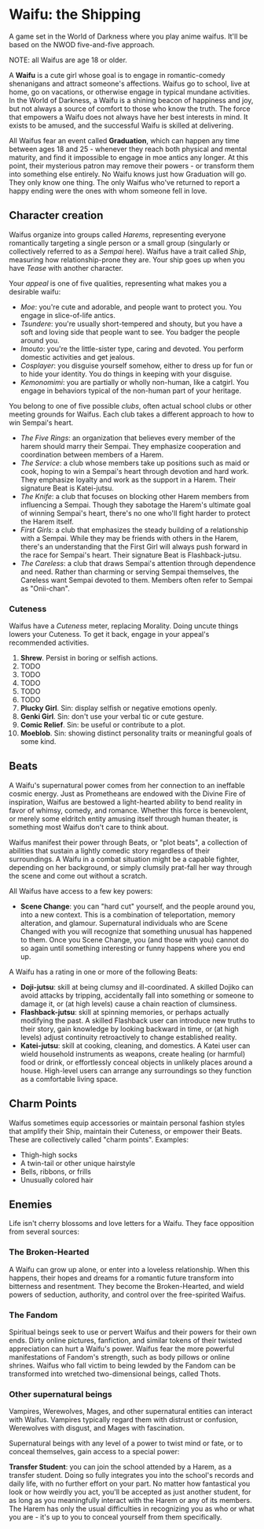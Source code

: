 <!-- TITLE: Waifu The Shipping -->
<!-- SUBTITLE: A quick summary of Waifu The Shipping -->

# Waifu: the Shipping

A game set in the World of Darkness where you play anime waifus. It'll be based on the NWOD five-and-five approach.

NOTE: all Waifus are age 18 or older.

A **Waifu** is a cute girl whose goal is to engage in romantic-comedy shenanigans and attract someone's affections. Waifus go to school, live at home, go on vacations, or otherwise engage in typical mundane activities. In the World of Darkness, a Waifu is a shining beacon of happiness and joy, but not always a source of comfort to those who know the truth. The force that empowers a Waifu does not always have her best interests in mind. It exists to be amused, and the successful Waifu is skilled at delivering.

All Waifus fear an event called **Graduation**, which can happen any time between ages 18 and 25 - whenever they reach both physical and mental maturity, and find it impossible to engage in moe antics any longer. At this point, their mysterious patron may remove their powers - or transform them into something else entirely. No Waifu knows just how Graduation will go. They only know one thing. The only Waifus who've returned to report a happy ending were the ones with whom someone fell in love.

## Character creation

Waifus organize into groups called *Harems*, representing everyone romantically targeting a single person or a small group (singularly or collectively referred to as a *Sempai* here). Waifus have a trait called *Ship*, measuring how relationship-prone they are. Your ship goes up when you have *Tease* with another character.

Your *appeal* is one of five qualities, representing what makes you a desirable waifu:

* *Moe*: you're cute and adorable, and people want to protect you. You engage in slice-of-life antics.
* *Tsundere*: you're usually short-tempered and shouty, but you have a soft and loving side that people want to see. You badger the people around you.
* *Imouto*: you're the little-sister type, caring and devoted. You perform domestic activities and get jealous.
* *Cosplayer*: you disguise yourself somehow, either to dress up for fun or to hide your identity. You do things in keeping with your disguise.
* *Kemonomimi*: you are partially or wholly non-human, like a catgirl. You engage in behaviors typical of the non-human part of your heritage.

You belong to one of five possible *clubs*, often actual school clubs or other meeting grounds for Waifus. Each club takes a different approach to how to win Sempai's heart.

* *The Five Rings*: an organization that believes every member of the harem should marry their Sempai. They emphasize cooperation and coordination between members of a Harem.
* *The Service*: a club whose members take up positions such as maid or cook, hoping to win a Sempai's heart through devotion and hard work. They emphasize loyalty and work as the support in a Harem. Their signature Beat is Katei-jutsu.
* *The Knife*: a club that focuses on blocking other Harem members from influencing a Sempai. Though they sabotage the Harem's ultimate goal of winning Sempai's heart, there's no one who'll fight harder to protect the Harem itself.
* *First Girls*: a club that emphasizes the steady building of a relationship with a Sempai. While they may be friends with others in the Harem, there's an understanding that the First Girl will always push forward in the race for Sempai's heart. Their signature Beat is Flashback-jutsu.
* *The Careless*: a club that draws Sempai's attention through dependence and need. Rather than charming or serving Sempai themselves, the Careless want Sempai devoted to them. Members often refer to Sempai as "Onii-chan".

### Cuteness

Waifus have a *Cuteness* meter, replacing Morality. Doing uncute things lowers your Cuteness. To get it back, engage in your appeal's recommended activities.

1. **Shrew**. Persist in boring or selfish actions.
2. TODO
3. TODO
4. TODO
5. TODO
6. TODO
7. **Plucky Girl**. Sin: display selfish or negative emotions openly.
8. **Genki Girl**. Sin: don't use your verbal tic or cute gesture.
9. **Comic Relief**. Sin: be useful or contribute to a plot.
10. **Moeblob**. Sin: showing distinct personality traits or meaningful goals of some kind.

## Beats

A Waifu's supernatural power comes from her connection to an ineffable cosmic energy. Just as Prometheans are endowed with the Divine Fire of inspiration, Waifus are bestowed a light-hearted ability to bend reality in favor of whimsy, comedy, and romance. Whether this force is benevolent, or merely some eldritch entity amusing itself through human theater, is something most Waifus don't care to think about.

Waifus manifest their power through Beats, or "plot beats", a collection of abilities that sustain a lightly comedic story regardless of their surroundings. A Waifu in a combat situation might be a capable fighter, depending on her background, or simply clumsily prat-fall her way through the scene and come out without a scratch.

All Waifus have access to a few key powers:

* **Scene Change**: you can "hard cut" yourself, and the people around you, into a new context. This is a combination of teleportation, memory alteration, and glamour. Supernatural individuals who are Scene Changed with you will recognize that something unusual has happened to them. Once you Scene Change, you (and those with you) cannot do so again until something interesting or funny happens where you end up.

A Waifu has a rating in one or more of the following Beats:

* **Doji-jutsu**: skill at being clumsy and ill-coordinated. A skilled Dojiko can avoid attacks by tripping, accidentally fall into something or someone to damage it, or (at high levels) cause a chain reaction of clumsiness.
* **Flashback-jutsu**: skill at spinning memories, or perhaps actually modifying the past. A skilled Flashback user can introduce new truths to their story, gain knowledge by looking backward in time, or (at high levels) adjust continuity retroactively to change established reality.
* **Katei-jutsu**: skill at cooking, cleaning, and domestics. A Katei user can wield household instruments as weapons, create healing (or harmful) food or drink, or effortlessly conceal objects in unlikely places around a house. High-level users can arrange any surroundings so they function as a comfortable living space.

## Charm Points

Waifus sometimes equip accessories or maintain personal fashion styles that amplify their Ship, maintain their Cuteness, or empower their Beats. These are collectively called "charm points". Examples:

* Thigh-high socks
* A twin-tail or other unique hairstyle
* Bells, ribbons, or frills
* Unusually colored hair

## Enemies

Life isn't cherry blossoms and love letters for a Waifu. They face opposition from several sources:

### The Broken-Hearted

A Waifu can grow up alone, or enter into a loveless relationship. When this happens, their hopes and dreams for a romantic future transform into bitterness and resentment. They become the Broken-Hearted, and wield powers of seduction, authority, and control over the free-spirited Waifus.

### The Fandom

Spiritual beings seek to use or pervert Waifus and their powers for their own ends. Dirty online pictures, fanfiction, and similar tokens of their twisted appreciation can hurt a Waifu's power. Waifus fear the more powerful manifestations of Fandom's strength, such as body pillows or online shrines. Waifus who fall victim to being lewded by the Fandom can be transformed into wretched two-dimensional beings, called Thots.

### Other supernatural beings

Vampires, Werewolves, Mages, and other supernatural entities can interact with Waifus. Vampires typically regard them with distrust or confusion, Werewolves with disgust, and Mages with fascination.

Supernatural beings with any level of a power to twist mind or fate, or to conceal themselves, gain access to a special power:

**Transfer Student**: you can join the school attended by a Harem, as a transfer student. Doing so fully integrates you into the school's records and daily life, with no further effort on your part. No matter how fantastical you look or how weirdly you act, you'll be accepted as just another student, for as long as you meaningfully interact with the Harem or any of its members. The Harem has only the usual difficulties in recognizing you as who or what you are - it's up to you to conceal yourself from them specifically.